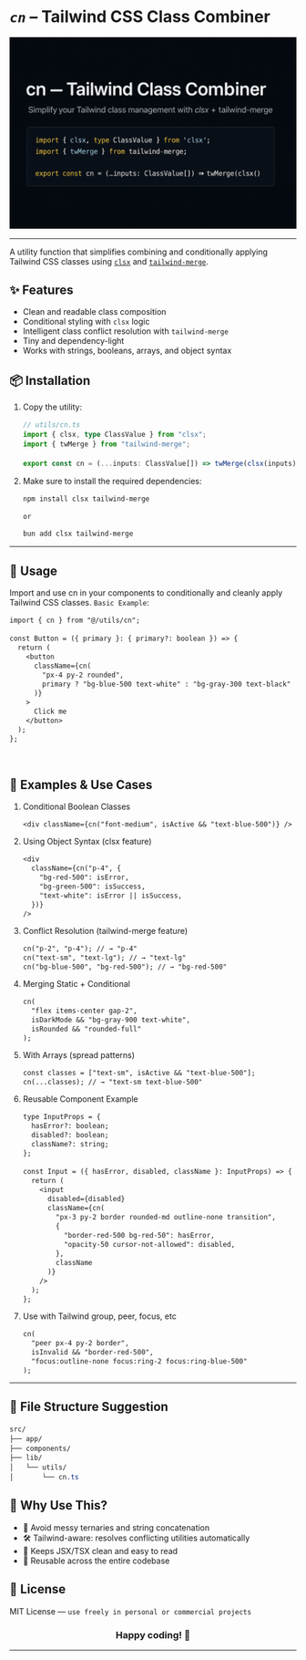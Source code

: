 # _`cn`_ – Tailwind CSS Class Combiner

![cn Tailwind Class Combiner](./cn-cover.png)

---

A utility function that simplifies combining and conditionally applying Tailwind CSS classes using [`clsx`](https://www.npmjs.com/package/clsx) and [`tailwind-merge`](https://www.npmjs.com/package/tailwind-merge).

## ✨ Features

- Clean and readable class composition
- Conditional styling with `clsx` logic
- Intelligent class conflict resolution with `tailwind-merge`
- Tiny and dependency-light
- Works with strings, booleans, arrays, and object syntax

## 📦 Installation

1. Copy the utility:

   ```ts
   // utils/cn.ts
   import { clsx, type ClassValue } from "clsx";
   import { twMerge } from "tailwind-merge";

   export const cn = (...inputs: ClassValue[]) => twMerge(clsx(inputs));
   ```

2. Make sure to install the required dependencies:

   ```bash
   npm install clsx tailwind-merge
   ```

   `or`

   ```bash
   bun add clsx tailwind-merge
   ```

---

## 🚀 Usage

Import and use cn in your components to conditionally and cleanly apply Tailwind CSS classes. `Basic Example`:

```tsx
import { cn } from "@/utils/cn";

const Button = ({ primary }: { primary?: boolean }) => {
  return (
    <button
      className={cn(
        "px-4 py-2 rounded",
        primary ? "bg-blue-500 text-white" : "bg-gray-300 text-black"
      )}
    >
      Click me
    </button>
  );
};
```

<br/>

## 🧠 Examples & Use Cases

1. Conditional Boolean Classes

   ```tsx
   <div className={cn("font-medium", isActive && "text-blue-500")} />
   ```

2. Using Object Syntax (clsx feature)

   ```tsx
   <div
     className={cn("p-4", {
       "bg-red-500": isError,
       "bg-green-500": isSuccess,
       "text-white": isError || isSuccess,
     })}
   />
   ```

3. Conflict Resolution (tailwind-merge feature)

   ```tsx
   cn("p-2", "p-4"); // → "p-4"
   cn("text-sm", "text-lg"); // → "text-lg"
   cn("bg-blue-500", "bg-red-500"); // → "bg-red-500"
   ```

4. Merging Static + Conditional

   ```tsx
   cn(
     "flex items-center gap-2",
     isDarkMode && "bg-gray-900 text-white",
     isRounded && "rounded-full"
   );
   ```

5. With Arrays (spread patterns)

   ```tsx
   const classes = ["text-sm", isActive && "text-blue-500"];
   cn(...classes); // → "text-sm text-blue-500"
   ```

6. Reusable Component Example

   ```tsx
   type InputProps = {
     hasError?: boolean;
     disabled?: boolean;
     className?: string;
   };

   const Input = ({ hasError, disabled, className }: InputProps) => {
     return (
       <input
         disabled={disabled}
         className={cn(
           "px-3 py-2 border rounded-md outline-none transition",
           {
             "border-red-500 bg-red-50": hasError,
             "opacity-50 cursor-not-allowed": disabled,
           },
           className
         )}
       />
     );
   };
   ```

7. Use with Tailwind group, peer, focus, etc

   ```tsx
   cn(
     "peer px-4 py-2 border",
     isInvalid && "border-red-500",
     "focus:outline-none focus:ring-2 focus:ring-blue-500"
   );
   ```

---

## 📁 File Structure Suggestion

```css
src/
├── app/
├── components/
├── lib/
│   └── utils/
│       └── cn.ts

```

## 🤔 Why Use This?

- 🧠 Avoid messy ternaries and string concatenation
- 🛠️ Tailwind-aware: resolves conflicting utilities automatically
- 💅 Keeps JSX/TSX clean and easy to read
- 🔁 Reusable across the entire codebase

## 📜 License

MIT License — `use freely in personal or commercial projects`

<h3 align="center">Happy coding! 🚀</h3>

---
